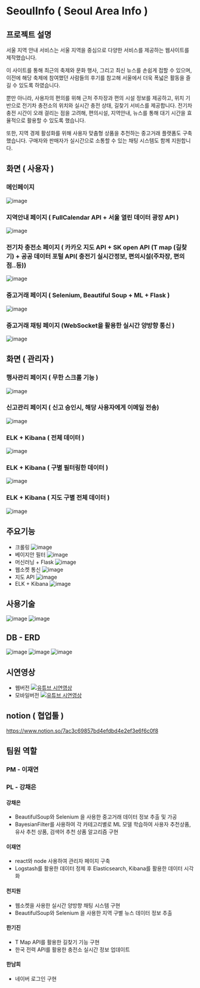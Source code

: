 # SeoulInfo ( Seoul Area Info )
## 프로젝트 설명
서울 지역 안내 서비스는
서울 지역을 중심으로 다양한 서비스를 제공하는 웹사이트를 제작했습니다.

이 사이트를 통해 최근의 축제와 문화 행사, 
그리고 최신 뉴스를 손쉽게 접할 수 있으며, 
이전에 해당 축제에 참여했던 사람들의 후기를 참고해 
서울에서 더욱 폭넓은 활동을 즐길 수 있도록 하였습니다.

뿐만 아니라, 사용자의 편의를 위해 근처 주차장과 편의 시설 정보를 제공하고,
위치 기반으로 전기차 충전소의 위치와 실시간 충전 상태, 길찾기 서비스를 제공합니다. 
전기차 충전 시간이 오래 걸리는 점을 고려해, 편의시설, 지역안내, 뉴스를 통해
대기 시간을 효율적으로 활용할 수 있도록 했습니다.

또한, 지역 경제 활성화를 위해 사용자 맞춤형 상품을 추천하는 중고거래 플랫폼도 구축했습니다.
구매자와 판매자가 실시간으로 소통할 수 있는 채팅 시스템도 함께 지원합니다.

## 화면 ( 사용자 )
### 메인페이지
![image](https://github.com/user-attachments/assets/db51a620-345b-4e87-a08a-936cda956a08)
### 지역안내 페이지 ( FullCalendar API + 서울 열린 데이터 광장 API )
![image](https://github.com/user-attachments/assets/169b035d-133e-4b77-9724-54a551ff44ef)
### 전기차 충전소 페이지 ( 카카오 지도 API + SK open API (T map (길찾기) + 공공 데이터 포털 API( 충전기 실시간정보, 편의시설(주차장, 편의점..등))
![image](https://github.com/user-attachments/assets/eea13b32-0a81-4102-9ea6-919608c1524a)
### 중고거래 페이지 ( Selenium, Beautiful Soup + ML + Flask )
![image](https://github.com/user-attachments/assets/5a6c1cbb-d83f-4b73-8905-c0754f35d6a2)
### 중고거래 채팅 페이지 (WebSocket을 활용한 실시간 양방향 통신 )
![image](https://github.com/user-attachments/assets/553cb323-352c-4af4-92af-562ff84c100e)


## 화면 ( 관리자 )
### 행사관리 페이지 ( 무한 스크롤 기능 )
![image](https://github.com/user-attachments/assets/d3f042e5-ea9c-4ff4-b896-d4446edd7b55)
### 신고관리 페이지 ( 신고 승인시, 해당 사용자에게 이메일 전송)
![image](https://github.com/user-attachments/assets/8128137b-c659-4f7d-80ab-b08d72088e4b)
### ELK + Kibana ( 전체 데이터 )
![image](https://github.com/user-attachments/assets/3e5687e5-31c1-4c73-adee-8fcdedbbe570)
### ELK + Kibana ( 구별 필터링한 데이터 )
![image](https://github.com/user-attachments/assets/a5d6758d-7b9c-46ac-867c-01bdc7d3b658)
### ELK + Kibana ( 지도 구별 전체 데이터 )
![image](https://github.com/user-attachments/assets/dfae91d2-c8bc-4cde-bf8b-e336f8773fd8)


## 주요기능
- 크롤링
![image](https://github.com/user-attachments/assets/e9fc25c7-a752-4aee-b1b9-9ded2137c9c9)
- 베이지안 필터
![image](https://github.com/user-attachments/assets/2c323c66-a371-4a7d-bbdb-35b607abab7e)
- 머신러닝 + Flask
![image](https://github.com/user-attachments/assets/03598b47-1120-4409-bc49-acbfd4cee4db)
- 웹소켓 통신
![image](https://github.com/user-attachments/assets/c0fc70f6-b48d-400c-9093-7a788babfa18)
- 지도 API 
![image](https://github.com/user-attachments/assets/c94db30a-2d87-474b-9b72-637ee168dbef)
- ELK + Kibana
![image](https://github.com/user-attachments/assets/bc81e184-00b6-4934-bce3-dd3ae34ef026)


## 사용기술
![image](https://github.com/user-attachments/assets/c1c05e52-64c5-4cc6-bcc0-608b089bc269)
![image](https://github.com/user-attachments/assets/f44bf0a7-b2d8-4012-b8ec-14c208e4ec20)

## DB - ERD
![image](https://github.com/user-attachments/assets/0149be72-e49a-4567-ad88-fc304331edef)
![image](https://github.com/user-attachments/assets/b63e8d2b-ad82-414d-ba9e-95d94be0786a)
![image](https://github.com/user-attachments/assets/0a297607-052d-4ad6-bdac-23994886aaf1)

## 시연영상
- 웹버전
[![유튜브 시연영상](https://github.com/user-attachments/assets/70dac0f8-e09e-403a-b197-be859ee4d0c4)](https://www.youtube.com/watch?v=hYL68JBf-s8)
- 모바일버전
[![유튜브 시연영상](https://github.com/user-attachments/assets/26dbe43e-f4c2-450f-a957-517f434af721)](https://www.youtube.com/watch?v=xDBnuexwwJc)

## notion ( 협업툴 )
https://www.notion.so/7ac3c69857bd4efdbd4e2ef3e6f6c0f8

## 팀원 역할
### PM - 이재연
### PL - 강채은

#### 강채은
- BeautifulSoup와 Selenium 을 사용한 중고거래 데이터 정보 추출 및 가공
- BayesianFilter를 사용하여 각 카테고리별로 ML 모델 학습하여
 사용자 추천상품, 유사 추천 상품, 검색어 추천 상품 알고리즘 구현

#### 이재연 
- react와 node 사용하여 관리자 페이지 구축
- Logstash를 활용한 데이터 정제 후 Elasticsearch, Kibana를 활용한 데이터 시각화 

#### 천지원
- 웹소켓을 사용한 실시간 양방향 채팅 시스템 구현
- BeautifulSoup와 Selenium 을 사용한 지역 구별 뉴스 데이터 정보 추출
  
#### 한기진
- T Map API를 활용한 길찾기 기능 구현
- 한국 전력 API를 활용한 충전소 실시간 정보 업데이트

#### 한남희
- 네이버 로그인 구현
